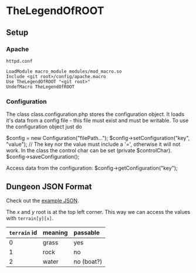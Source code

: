 # TheLegendOfROOT

## Setup

### Apache

`httpd.conf`
```
LoadModule macro_module modules/mod_macro.so
Include <git root>/config/apache.macro
Use TheLegendOfROOT "<git root>"
UndefMacro TheLegendOfROOT
```
### Configuration

The class class.configuration.php stores the configuration object. It loads it's data from a config file - this file must exist and must be writable. To use the configuration object just do

$config = new Configuration("filePath...");
$config->setConfiguration("key", "value"); // The key nor the value must include a '=', otherwise it will not work. In the class the control char can be set (private $controlChar).
$config->saveConfiguration();

Access data from the configuration:
$config->getConfiguration("key");


## Dungeon JSON Format

Check out the [example JSON](dungeons/exampleDungeon.json).

The *x* and *y* root is at the top left corner. This way we can access the values with `terrain[y][x]`.

| `terrain` id | meaning | passable   |
|:-------------|:--------|:-----------|
| 0            | grass   | yes        |
| 1            | rock    | no         |
| 2            | water   | no (boat?) |
